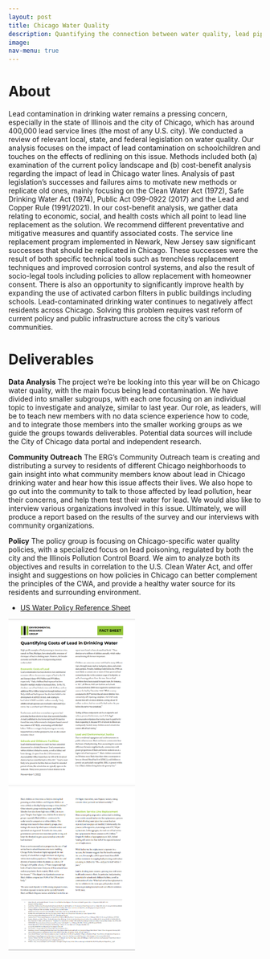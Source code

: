 ```yaml
---
layout: post
title: Chicago Water Quality
description: Quantifying the connection between water quality, lead piping, microplastics levels, and environmental justice issues in Chicago
image:
nav-menu: true
---
```


# About
Lead contamination in drinking water remains a pressing concern, especially in the state of Illinois and the city of Chicago, which has around 400,000 lead service lines (the most of any U.S. city). We conducted a review of relevant local, state, and federal legislation on water quality. Our analysis focuses on the impact of lead contamination on schoolchildren and touches on the effects of redlining on this issue. Methods included both (a) examination of the current policy landscape and (b) cost-benefit analysis regarding the impact of lead in Chicago water lines. Analysis of past legislation’s successes and failures aims to motivate new methods or replicate old ones, mainly focusing on the Clean Water Act (1972), Safe Drinking Water Act (1974), Public Act 099-0922 (2017) and the Lead and Copper Rule (1991/2021). In our cost-benefit analysis, we gather data relating to economic, social, and health costs which all point to lead line replacement as the solution. We recommend different preventative and mitigative measures and quantify associated costs. The service line replacement program implemented in Newark, New Jersey saw significant successes that should be replicated in Chicago. These successes were the result of both specific technical tools such as trenchless replacement techniques and improved corrosion control systems, and also the result of socio-legal tools including policies to allow replacement with homeowner consent. There is also an opportunity to significantly improve health by expanding the use of activated carbon filters in public buildings including schools. Lead-contaminated drinking water continues to negatively affect residents across Chicago. Solving this problem requires vast reform of current policy and public infrastructure across the city’s various communities.


# Deliverables
**Data Analysis**
The project we’re be looking into this year will be on Chicago water quality, with the main focus being lead contamination. We have divided into smaller subgroups, with each one focusing on an individual topic to investigate and analyze, similar to last year. Our role, as leaders, will be to teach new members with no data science experience how to code, and to integrate those members into the smaller working groups as we guide the groups towards deliverables.  Potential data sources will include the City of Chicago data portal and independent research.

**Community Outreach**
The ERG’s Community Outreach team is creating and distributing a survey to residents of different Chicago neighborhoods to gain insight into what community members know about lead in Chicago drinking water and hear how this issue affects their lives. We also hope to go out into the community to talk to those affected by lead pollution, hear their concerns, and help them test their water for lead. We would also like to interview various organizations involved in this issue. Ultimately, we will produce a report based on the results of the survey and our interviews with community organizations.

**Policy**
The policy group is focusing on Chicago-specific water quality policies, with a specialized focus on lead poisoning,  regulated by both the city and the Illinois Pollution Control Board. We aim to analyze both its objectives and results in correlation to the U.S. Clean Water Act, and offer insight and suggestions on how policies in Chicago can better complement the principles of the CWA, and provide a healthy water source for its residents and surrounding environment.
* <p><a href="assets/images/US Water Policy Reference Sheet.pdf">US Water Policy Reference Sheet</a></p>

<div class="row">
  <div class="column" style="width:50%">
    <img src="assets/images/FactSheet1.png" alt="Fact Sheet">
  </div>
  <div class="column" style="width:50%">
   <img src="assets/images/FactSheet2.png" alt="Fact Sheet">
  </div>
</div>
